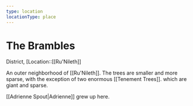 ```yaml
---
type: location
locationType: place
---
```


# The Brambles
District, [Location::[[Ru'Nileth]]

An outer neighborhood of [[Ru'Nileth]]. The trees are smaller and more sparse, with the exception of two enormous [[Tenement Trees]]. which are giant and sparse. 

[[Adrienne Spout|Adrienne]] grew up here. 